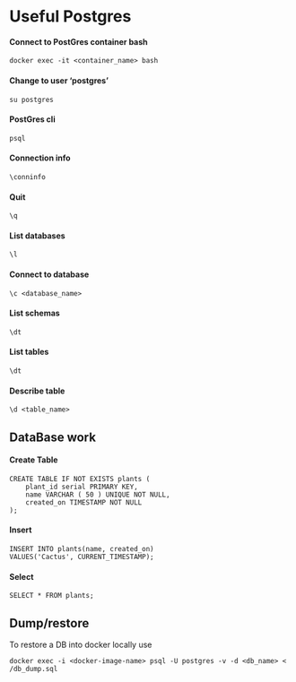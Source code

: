 # Useful Postgres

#### Connect to PostGres container bash
```
docker exec -it <container_name> bash
```

#### Change to user ‘postgres’

```
su postgres
```

#### PostGres cli
```
psql
```

#### Connection info
```
\conninfo
```

#### Quit
```
\q
```

#### List databases
```
\l
```

#### Connect to database
```
\c <database_name>
```

#### List schemas
```
\dt
```

#### List tables
```
\dt
```

#### Describe table
```
\d <table_name>
```

## DataBase work

#### Create Table
```
CREATE TABLE IF NOT EXISTS plants (
	plant_id serial PRIMARY KEY,
	name VARCHAR ( 50 ) UNIQUE NOT NULL,
	created_on TIMESTAMP NOT NULL
);
```

#### Insert
```
INSERT INTO plants(name, created_on) 
VALUES('Cactus', CURRENT_TIMESTAMP);
```

#### Select
```
SELECT * FROM plants;
```

## Dump/restore
To restore a DB into docker locally use
```
docker exec -i <docker-image-name> psql -U postgres -v -d <db_name> < /db_dump.sql
```







